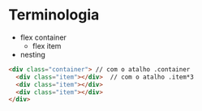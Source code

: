 # Terminologia

- flex container
    - flex item
- nesting


```html
<div class="container"> // com o atalho .container
  <div class="item"></div>  // com o atalho .item*3
  <div class="item"></div>
  <div class="item"></div>
</div>
```
